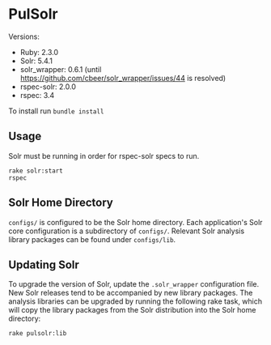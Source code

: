 # PulSolr

Versions:

* Ruby: 2.3.0
* Solr: 5.4.1
* solr_wrapper: 0.6.1 (until https://github.com/cbeer/solr_wrapper/issues/44 is resolved)
* rspec-solr: 2.0.0
* rspec: 3.4

To install run `bundle install`

## Usage

Solr must be running in order for rspec-solr specs to run.

```
rake solr:start
rspec
```

## Solr Home Directory

`configs/` is configured to be the Solr home directory. Each application's Solr core configuration is a subdirectory of `configs/`. Relevant Solr analysis library packages can be found under `configs/lib`.

## Updating Solr

To upgrade the version of Solr, update the `.solr_wrapper` configuration file. New Solr releases tend to be accompanied by new library packages. The analysis libraries can be upgraded by running the following rake task, which will copy the library packages from the Solr distribution into the Solr home directory:

```
rake pulsolr:lib
```